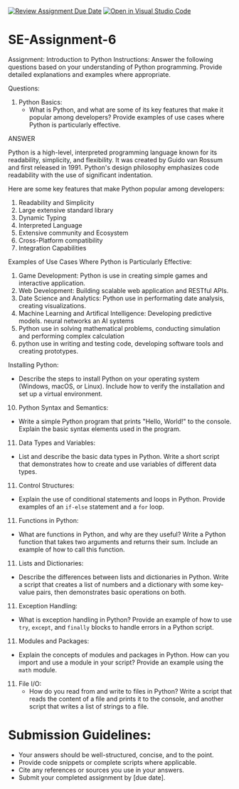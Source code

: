 [![Review Assignment Due Date](https://classroom.github.com/assets/deadline-readme-button-22041afd0340ce965d47ae6ef1cefeee28c7c493a6346c4f15d667ab976d596c.svg)](https://classroom.github.com/a/WfNmjXUk)
[![Open in Visual Studio Code](https://classroom.github.com/assets/open-in-vscode-2e0aaae1b6195c2367325f4f02e2d04e9abb55f0b24a779b69b11b9e10269abc.svg)](https://classroom.github.com/online_ide?assignment_repo_id=15341524&assignment_repo_type=AssignmentRepo)
# SE-Assignment-6
 Assignment: Introduction to Python
Instructions:
Answer the following questions based on your understanding of Python programming. Provide detailed explanations and examples where appropriate.

 Questions:

1. Python Basics:
   - What is Python, and what are some of its key features that make it popular among developers? Provide examples of use cases where Python is particularly effective.

ANSWER

Python is a high-level, interpreted programming language known for its readability, simplicity, and flexibility. It was created by Guido van Rossum and first released in 1991. Python's design philosophy emphasizes code readability with the use of significant indentation.

Here are some key features that make Python popular among developers:
1. Readability and Simplicity
2. Large extensive standard library
3. Dynamic Typing
4. Interpreted Language
5. Extensive community and Ecosystem
6. Cross-Platform compatibility
7. Integration Capabilities

Examples of Use Cases Where Python is Particularly Effective:

1. Game Development: Python is use in creating simple games and interactive application.
2. Web Development: Building scalable web application and RESTful APIs.
3. Date Science and Analytics: Python use in performating date analysis, creating visualizations.
4. Machine Learning and Artifical Intelligence: Developing predictive models. neural networks an AI systems
5. Python use in solving mathematical problems, conducting simulation and performing complex calculation
6. python use in writing and testing code, developing software tools and creating prototypes.

Installing Python:
   - Describe the steps to install Python on your operating system (Windows, macOS, or Linux). Include how to verify the installation and set up a virtual environment.

10. Python Syntax and Semantics:
   - Write a simple Python program that prints "Hello, World!" to the console. Explain the basic syntax elements used in the program.

11. Data Types and Variables:
   - List and describe the basic data types in Python. Write a short script that demonstrates how to create and use variables of different data types.

11. Control Structures:
   - Explain the use of conditional statements and loops in Python. Provide examples of an `if-else` statement and a `for` loop.

11. Functions in Python:
   - What are functions in Python, and why are they useful? Write a Python function that takes two arguments and returns their sum. Include an example of how to call this function.

11. Lists and Dictionaries:
   - Describe the differences between lists and dictionaries in Python. Write a script that creates a list of numbers and a dictionary with some key-value pairs, then demonstrates basic operations on both.

11. Exception Handling:
   - What is exception handling in Python? Provide an example of how to use `try`, `except`, and `finally` blocks to handle errors in a Python script.

11. Modules and Packages:
   - Explain the concepts of modules and packages in Python. How can you import and use a module in your script? Provide an example using the `math` module.

11. File I/O:
    - How do you read from and write to files in Python? Write a script that reads the content of a file and prints it to the console, and another script that writes a list of strings to a file.

# Submission Guidelines:
- Your answers should be well-structured, concise, and to the point.
- Provide code snippets or complete scripts where applicable.
- Cite any references or sources you use in your answers.
- Submit your completed assignment by [due date].


